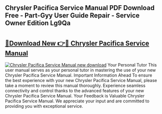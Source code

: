 ## Chrysler Pacifica Service Manual PDF Download Free - Part-Gyy User Guide Repair - Service Owner Edition Lg9Qa

# <h2><a href="http://bc45281.oget.top/?id=Chrysler+Pacifica+Service+Manual">🔗Download New 👉🔴 Chrysler Pacifica Service Manual</a></h2>

[![Chrysler Pacifica Service Manual new download](https://i.imgur.com/5g1atiW.png)](http://bc45281.oget.top/?id=Chrysler+Pacifica+Service+Manual)
Your Personal Tutor This user manual serves as your personal tutor in mastering the use of your new Chrysler Pacifica Service Manual. Important Information Ahead To ensure the best experience with your new Chrysler Pacifica Service Manual, please take a moment to review this manual thoroughly. Experience seamless connectivity and control thanks to the advanced features of your new Chrysler Pacifica Service Manual. Your Feedback is Valuable Chrysler Pacifica Service Manual. We appreciate your input and are committed to providing you with exceptional service.
